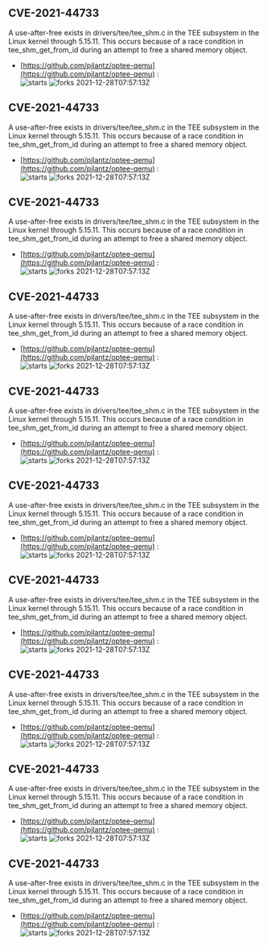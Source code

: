 ## CVE-2021-44733
 A use-after-free exists in drivers/tee/tee_shm.c in the TEE subsystem in the Linux kernel through 5.15.11. This occurs because of a race condition in tee_shm_get_from_id during an attempt to free a shared memory object.

- [https://github.com/pjlantz/optee-qemu](https://github.com/pjlantz/optee-qemu) :  
![starts](https://img.shields.io/github/stars/pjlantz/optee-qemu.svg) 
![forks](https://img.shields.io/github/forks/pjlantz/optee-qemu.svg) 
2021-12-28T07:57:13Z

## CVE-2021-44733
 A use-after-free exists in drivers/tee/tee_shm.c in the TEE subsystem in the Linux kernel through 5.15.11. This occurs because of a race condition in tee_shm_get_from_id during an attempt to free a shared memory object.

- [https://github.com/pjlantz/optee-qemu](https://github.com/pjlantz/optee-qemu) :  
![starts](https://img.shields.io/github/stars/pjlantz/optee-qemu.svg) 
![forks](https://img.shields.io/github/forks/pjlantz/optee-qemu.svg) 
2021-12-28T07:57:13Z

## CVE-2021-44733
 A use-after-free exists in drivers/tee/tee_shm.c in the TEE subsystem in the Linux kernel through 5.15.11. This occurs because of a race condition in tee_shm_get_from_id during an attempt to free a shared memory object.

- [https://github.com/pjlantz/optee-qemu](https://github.com/pjlantz/optee-qemu) :  
![starts](https://img.shields.io/github/stars/pjlantz/optee-qemu.svg) 
![forks](https://img.shields.io/github/forks/pjlantz/optee-qemu.svg) 
2021-12-28T07:57:13Z

## CVE-2021-44733
 A use-after-free exists in drivers/tee/tee_shm.c in the TEE subsystem in the Linux kernel through 5.15.11. This occurs because of a race condition in tee_shm_get_from_id during an attempt to free a shared memory object.

- [https://github.com/pjlantz/optee-qemu](https://github.com/pjlantz/optee-qemu) :  
![starts](https://img.shields.io/github/stars/pjlantz/optee-qemu.svg) 
![forks](https://img.shields.io/github/forks/pjlantz/optee-qemu.svg) 
2021-12-28T07:57:13Z

## CVE-2021-44733
 A use-after-free exists in drivers/tee/tee_shm.c in the TEE subsystem in the Linux kernel through 5.15.11. This occurs because of a race condition in tee_shm_get_from_id during an attempt to free a shared memory object.

- [https://github.com/pjlantz/optee-qemu](https://github.com/pjlantz/optee-qemu) :  
![starts](https://img.shields.io/github/stars/pjlantz/optee-qemu.svg) 
![forks](https://img.shields.io/github/forks/pjlantz/optee-qemu.svg) 
2021-12-28T07:57:13Z

## CVE-2021-44733
 A use-after-free exists in drivers/tee/tee_shm.c in the TEE subsystem in the Linux kernel through 5.15.11. This occurs because of a race condition in tee_shm_get_from_id during an attempt to free a shared memory object.

- [https://github.com/pjlantz/optee-qemu](https://github.com/pjlantz/optee-qemu) :  
![starts](https://img.shields.io/github/stars/pjlantz/optee-qemu.svg) 
![forks](https://img.shields.io/github/forks/pjlantz/optee-qemu.svg) 
2021-12-28T07:57:13Z

## CVE-2021-44733
 A use-after-free exists in drivers/tee/tee_shm.c in the TEE subsystem in the Linux kernel through 5.15.11. This occurs because of a race condition in tee_shm_get_from_id during an attempt to free a shared memory object.

- [https://github.com/pjlantz/optee-qemu](https://github.com/pjlantz/optee-qemu) :  
![starts](https://img.shields.io/github/stars/pjlantz/optee-qemu.svg) 
![forks](https://img.shields.io/github/forks/pjlantz/optee-qemu.svg) 
2021-12-28T07:57:13Z

## CVE-2021-44733
 A use-after-free exists in drivers/tee/tee_shm.c in the TEE subsystem in the Linux kernel through 5.15.11. This occurs because of a race condition in tee_shm_get_from_id during an attempt to free a shared memory object.

- [https://github.com/pjlantz/optee-qemu](https://github.com/pjlantz/optee-qemu) :  
![starts](https://img.shields.io/github/stars/pjlantz/optee-qemu.svg) 
![forks](https://img.shields.io/github/forks/pjlantz/optee-qemu.svg) 
2021-12-28T07:57:13Z

## CVE-2021-44733
 A use-after-free exists in drivers/tee/tee_shm.c in the TEE subsystem in the Linux kernel through 5.15.11. This occurs because of a race condition in tee_shm_get_from_id during an attempt to free a shared memory object.

- [https://github.com/pjlantz/optee-qemu](https://github.com/pjlantz/optee-qemu) :  
![starts](https://img.shields.io/github/stars/pjlantz/optee-qemu.svg) 
![forks](https://img.shields.io/github/forks/pjlantz/optee-qemu.svg) 
2021-12-28T07:57:13Z

## CVE-2021-44733
 A use-after-free exists in drivers/tee/tee_shm.c in the TEE subsystem in the Linux kernel through 5.15.11. This occurs because of a race condition in tee_shm_get_from_id during an attempt to free a shared memory object.

- [https://github.com/pjlantz/optee-qemu](https://github.com/pjlantz/optee-qemu) :  
![starts](https://img.shields.io/github/stars/pjlantz/optee-qemu.svg) 
![forks](https://img.shields.io/github/forks/pjlantz/optee-qemu.svg) 
2021-12-28T07:57:13Z

